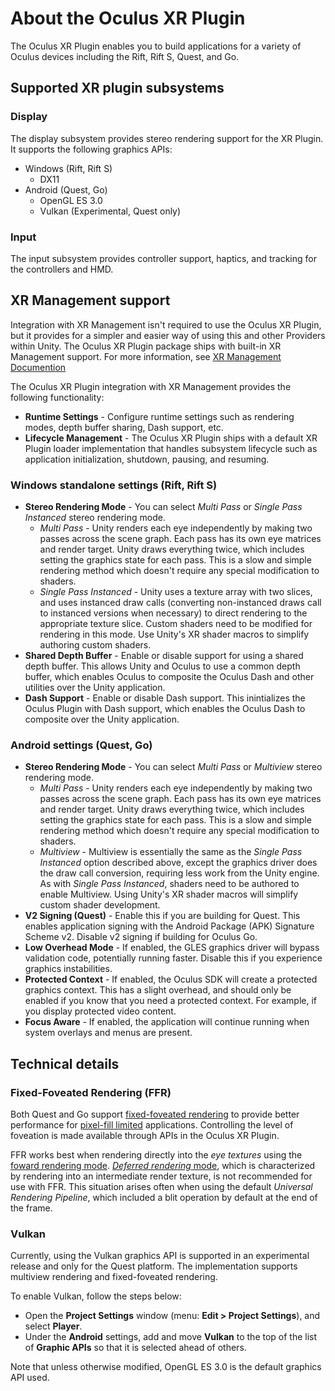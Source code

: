 # About the Oculus XR Plugin

The Oculus XR Plugin enables you to build applications for a variety of Oculus devices including the Rift, Rift S, Quest, and Go.

## Supported XR plugin subsystems

### Display 

The display subsystem provides stereo rendering support for the XR Plugin. It supports the following graphics APIs:

* Windows (Rift, Rift S)
    * DX11
* Android (Quest, Go)
    * OpenGL ES 3.0
    * Vulkan (Experimental, Quest only)

### Input 

The input subsystem provides controller support, haptics, and tracking for the controllers and HMD.

## XR Management support

Integration with XR Management isn't required to use the Oculus XR Plugin, but it provides for a simpler and easier way of using this and other Providers within Unity. The Oculus XR Plugin package ships with built-in XR Management support. For more information, see [XR Management Documention](https://docs.unity3d.com/Packages/com.unity.xr.management@latest)

The Oculus XR Plugin integration with XR Management provides the following functionality:

* **Runtime Settings** - Configure runtime settings such as rendering modes, depth buffer sharing, Dash support, etc.
* **Lifecycle Management** - The Oculus XR Plugin ships with a default XR Plugin loader implementation that handles subsystem lifecycle such as application initialization, shutdown, pausing, and resuming.

### Windows standalone settings (Rift, Rift S)

* **Stereo Rendering Mode** - You can select *Multi Pass* or *Single Pass Instanced* stereo rendering mode.
	* *Multi Pass* - Unity renders each eye independently by making two passes across the scene graph. Each pass has its own eye matrices and render target. Unity draws everything twice, which includes setting the graphics state for each pass. This is a slow and simple rendering method which doesn't require any special modification to shaders.
	* *Single Pass Instanced* - Unity uses a texture array with two slices, and uses instanced draw calls (converting non-instanced draws call to instanced versions when necessary) to direct rendering to the appropriate texture slice.  Custom shaders need to be modified for rendering in this mode.  Use Unity's XR shader macros to simplify authoring custom shaders. 
* **Shared Depth Buffer** - Enable or disable support for using a shared depth buffer. This allows Unity and Oculus to use a common depth buffer, which enables Oculus to composite the Oculus Dash and other utilities over the Unity application.
* **Dash Support** - Enable or disable Dash support. This inintializes the Oculus Plugin with Dash support, which enables the Oculus Dash to composite over the Unity application.

### Android settings (Quest, Go)

* **Stereo Rendering Mode** - You can select *Multi Pass* or *Multiview* stereo rendering mode.
	* *Multi Pass* - Unity renders each eye independently by making two passes across the scene graph. Each pass has its own eye matrices and render target. Unity draws everything twice, which includes setting the graphics state for each pass. This is a slow and simple rendering method which doesn't require any special modification to shaders.
	* *Multiview* - Multiview is essentially the same as the *Single Pass Instanced* option described above, except the graphics driver does the draw call conversion, requiring less work from the Unity engine. As with *Single Pass Instanced*, shaders need to be authored to enable Multiview.  Using Unity's XR shader macros will simplify custom shader development.
* **V2 Signing (Quest)** - Enable this if you are building for Quest. This enables application signing with the Android Package (APK) Signature Scheme v2. Disable v2 signing if building for Oculus Go.
* **Low Overhead Mode** - If enabled, the GLES graphics driver will bypass validation code, potentially running faster. Disable this if you experience graphics instabilities.
* **Protected Context** - If enabled, the Oculus SDK will create a protected graphics context. This has a slight overhead, and should only be enabled if you know that you need a protected context. For example, if you display protected video content.
* **Focus Aware** - If enabled, the application will continue running when system overlays and menus are present.

## Technical details

### Fixed-Foveated Rendering (FFR)

Both Quest and Go support [fixed-foveated rendering](https://developer.oculus.com/documentation/quest/latest/concepts/mobile-ffr/) to provide better performance for [pixel-fill limited](https://en.wikipedia.org/wiki/Fillrate) applications.  Controlling the level of foveation is made available through APIs in the Oculus XR Plugin.

FFR works best when rendering directly into the *eye textures* using the [foward rendering mode](https://docs.unity3d.com/Manual/RenderTech-ForwardRendering.html).  [*Deferred rendering* mode](https://docs.unity3d.com/Manual/RenderTech-DeferredShading.html), which is characterized by rendering into an intermediate render texture, is not recommended for use with FFR.  This situation arises often when using the default *Universal Rendering Pipeline*, which included a blit operation by default at the end of the frame. 

### Vulkan

Currently, using the Vulkan graphics API is supported in an experimental release and only for the Quest platform.  The implementation supports multiview rendering and fixed-foveated rendering.

To enable Vulkan, follow the steps below:

* Open the **Project Settings** window (menu: **Edit > Project Settings**), and select **Player**.
* Under the **Android** settings, add and move **Vulkan** to the top of the list of **Graphic APIs** so that it is selected ahead of others.

Note that unless otherwise modified, OpenGL ES 3.0 is the default graphics API used.
